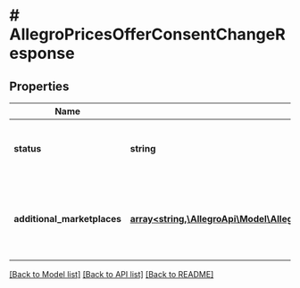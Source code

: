 # # AllegroPricesOfferConsentChangeResponse

## Properties

Name | Type | Description | Notes
------------ | ------------- | ------------- | -------------
**status** | **string** | Consent status on the base marketplace of the offer. | [optional]
**additional_marketplaces** | [**array<string,\AllegroApi\Model\AllegroPricesAccountChangeRequestAdditionalMarketplacesValue>**](AllegroPricesAccountChangeRequestAdditionalMarketplacesValue.md) | Consent statuses on marketplaces other than the base marketplace of the offer. | [optional]

[[Back to Model list]](../../README.md#models) [[Back to API list]](../../README.md#endpoints) [[Back to README]](../../README.md)
